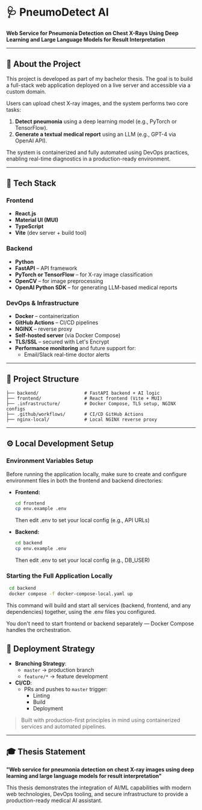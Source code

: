 # 🩺 PneumoDetect AI

**Web Service for Pneumonia Detection on Chest X-Rays Using Deep Learning and Large Language Models for Result Interpretation**

---

## 📘 About the Project

This project is developed as part of my bachelor thesis. The goal is to build a full-stack web application deployed on a live server and accessible via a custom domain.

Users can upload chest X-ray images, and the system performs two core tasks:

1. **Detect pneumonia** using a deep learning model (e.g., PyTorch or TensorFlow).
2. **Generate a textual medical report** using an LLM (e.g., GPT-4 via OpenAI API).

The system is containerized and fully automated using DevOps practices, enabling real-time diagnostics in a production-ready environment.

---

## 🧪 Tech Stack

### Frontend
- **React.js**
- **Material UI (MUI)**
- **TypeScript**
- **Vite** (dev server + build tool)

### Backend
- **Python**
- **FastAPI** – API framework
- **PyTorch or TensorFlow** – for X-ray image classification
- **OpenCV** – for image preprocessing
- **OpenAI Python SDK** – for generating LLM-based medical reports

### DevOps & Infrastructure
- **Docker** – containerization
- **GitHub Actions** – CI/CD pipelines
- **NGINX** – reverse proxy
- **Self-hosted server** (via Docker Compose)
- **TLS/SSL** – secured with Let's Encrypt
- **Performance monitoring** and future support for:
  - Email/Slack real-time doctor alerts


---

## 📂 Project Structure

```
├── backend/                 # FastAPI backend + AI logic
├── frontend/                # React frontend (Vite + MUI)
├── .infrastructure/         # Docker Compose, TLS setup, NGINX configs
├── .github/workflows/       # CI/CD GitHub Actions
├── nginx-local/             # Local NGINX reverse proxy
```

---

## ⚙️ Local Development Setup

### Environment Variables Setup

Before running the application locally, make sure to create and configure environment files in both the frontend and backend directories:

- **Frontend:**

  ```bash
  cd frontend
  cp env.example .env
  ```
  Then edit .env to set your local config (e.g., API URLs)


- **Backend:**

  ```bash
  cd backend
  cp env.example .env
  ```
  Then edit .env to set your local config (e.g., DB_USER)


 ### Starting the Full Application Locally

 ```bash
  cd backend
  docker compose -f docker-compose-local.yaml up
```

This command will build and start all services (backend, frontend, and any dependencies) together, using the .env files you configured.

You don't need to start frontend or backend separately — Docker Compose handles the orchestration.
 

## 🚀 Deployment Strategy

- **Branching Strategy**:
  - `master` → production branch
  - `feature/*` → feature development
- **CI/CD**:
  - PRs and pushes to `master` trigger:
    - Linting
    - Build
    - Deployment

> Built with production-first principles in mind using containerized services and automated pipelines.

---

## 🎓 Thesis Statement

**"Web service for pneumonia detection on chest X-ray images using deep learning and large language models for result interpretation"**

This thesis demonstrates the integration of AI/ML capabilities with modern web technologies, DevOps tooling, and secure infrastructure to provide a production-ready medical AI assistant.
